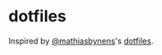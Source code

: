 # dotfiles
Inspired by [@mathiasbynens](https://github.com/mathiasbynens)'s [dotfiles](https://github.com/mathiasbynens/dotfiles).
